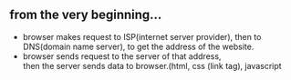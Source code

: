 ## from the very beginning...

- browser makes request to ISP(internet server provider), then to DNS(domain name server), to get the address of the website.
- browser sends request to the server of that address,   
  then the server sends data to browser.(html, css (link tag), javascript <script tag>)
- V8 engine reads the files and manipulate DOM.

## speed of download websites?
- depends on:
  - how many trips
  - size of files
  - distance of server.
- use CDN, bundle file and min.css can help.
  
## request
- use ajax (fetch'url') and json() to change the data on the page in the real time when users are browsering.
  
## server

- has file system.(html, css...)

- apache server: (lamp stack, for basic website)
  - using php in the frontend    
  - using MySql for database

- application server: (node server, for facebook, amazon)
  - using node.js, express.js       
  - using MongoDB, postgreSql for database.

## actually fb and amazon do this:
- make copies to several servers located in US, Africa, Asia.
- also a load balancer to moderate the volume of users.
- each database maintains a copy of each other.
  
